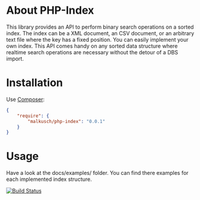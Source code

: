 # About PHP-Index

This library provides an API to perform binary search operations on a sorted
index. The index can be a XML document, an CSV document, or an arbitrary text
file where the key has a fixed position. You can easily implement your own
index. This API comes handy on any sorted data structure where realtime search
operations are necessary without the detour of a DBS import.


# Installation

Use [Composer](https://getcomposer.org/):

```json
{
    "require": {
        "malkusch/php-index": "0.0.1"
    }
}
```


# Usage

Have a look at the docs/examples/ folder. You can find there examples for each
implemented index structure.

[![Build Status](https://travis-ci.org/malkusch/php-index.svg)](https://travis-ci.org/malkusch/php-index)